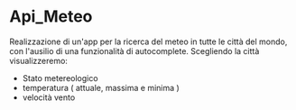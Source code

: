 # Api_Meteo
Realizzazione di un'app per la ricerca del meteo in tutte le città del mondo, con l'ausilio di una funzionalità di autocomplete.
Scegliendo la città visualizzeremo:

- Stato metereologico
- temperatura ( attuale, massima e minima )
- velocità vento
